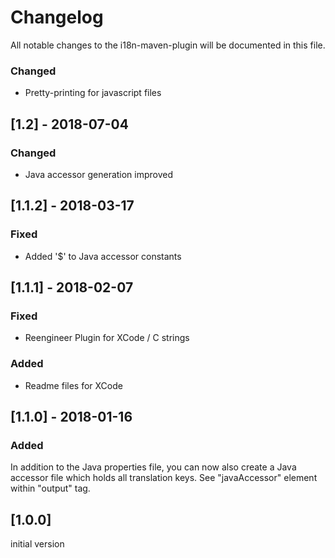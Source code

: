 # Changelog
All notable changes to the i18n-maven-plugin will be documented in this file.

### Changed
- Pretty-printing for javascript files

## [1.2] - 2018-07-04
### Changed
- Java accessor generation improved

## [1.1.2] - 2018-03-17
### Fixed
- Added '$' to Java accessor constants

## [1.1.1] - 2018-02-07
### Fixed
- Reengineer Plugin for XCode / C strings
### Added
- Readme files for XCode

## [1.1.0] - 2018-01-16
### Added
In addition to the Java properties file, you can now also create a Java accessor file which holds all translation keys. See "javaAccessor" element within "output" tag.

## [1.0.0]
initial version
